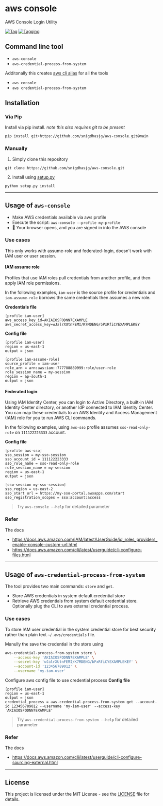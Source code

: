 # aws console
AWS Console Login Utility

[![Tag][tag-badge]][tag]
[![Tagging][actions-workflow-tagging-badge]][actions-workflow-tagging]

## Command line tool
- `aws-console`
- `aws-credential-process-from-system`

Additonally this creates [aws cli alias](https://docs.aws.amazon.com/cli/latest/userguide/cli-usage-alias.html) for all the tools
- `aws console`
- `aws credential-process-from-system`

## Installation
### Via Pip
Install via pip install.
_note this also requires git to be present_

```shell
pip install git+https://github.com/snigdhasjg/aws-console.git@main
```

### Manually
1. Simply clone this repository
```shell
git clone https://github.com/snigdhasjg/aws-console.git
```
2. Install using [setup.py](./setup.py)
```shell
python setup.py install
```

---
## Usage of `aws-console`
 - Make AWS credentials available via aws profile
 - Execute the script: `aws-console --profile my-profile`
 - :tada: Your browser opens, and you are signed in into the AWS console

### Use cases
This only works with assume-role and federated-login, doesn't work with IAM user or user session.

#### IAM assume role
Profiles that use IAM roles pull credentials from another profile, and then apply IAM role permissions. 

In the following examples, `iam-user` is the source profile for credentials and `iam-assume-role` borrows the same credentials then assumes a new role.

**Credentials file**
```
[profile iam-user]
aws_access_key_id=AKIAIOSFODNN7EXAMPLE
aws_secret_access_key=wJalrXUtnFEMI/K7MDENG/bPxRfiCYEXAMPLEKEY
```

**Config file**
```
[profile iam-user]
region = us-east-1
output = json

[profile iam-assume-role]
source_profile = iam-user
role_arn = arn:aws:iam::777788889999:role/user-role
role_session_name = my-session
region = ap-south-1
output = json
```

#### Federated login
Using IAM Identity Center, you can login to Active Directory, a built-in IAM Identity Center directory, or another IdP connected to IAM Identity Center. You can map these credentials to an AWS Identity and Access Management (IAM) role for you to run AWS CLI commands.

In the following examples, using `aws-sso` profile assumes `sso-read-only-role` on `111122223333` account.

**Config file**
```
[profile aws-sso]
sso_session = my-sso-session
sso_account_id = 111122223333
sso_role_name = sso-read-only-role
role_session_name = my-session
region = us-east-1
output = json

[sso-session my-sso-session]
sso_region = us-east-2
sso_start_url = https://my-sso-portal.awsapps.com/start
sso_registration_scopes = sso:account:access
```

> Try `aws-console --help` for detailed parameter

### Refer
The docs
- https://docs.aws.amazon.com/IAM/latest/UserGuide/id_roles_providers_enable-console-custom-url.html
- https://docs.aws.amazon.com/cli/latest/userguide/cli-configure-files.html

---
## Usage of `aws-credential-process-from-system`
The tool provides two main commands: `store` and `get`.
- Store AWS credentials in system default credential store
- Retrieve AWS credentials from system default credential store. Optionally plug the CLI to aws external credential process.

### Use cases
To store IAM user credential in the system credential store for best security rather than plain text `~/.aws/credentials` file.

Manully the save the credential in the store using
```bash
aws-credential-process-from-system store \
    --access-key 'AKIAIOSFODNN7EXAMPLE' \
    --secret-key 'wJalrXUtnFEMI/K7MDENG/bPxRfiCYEXAMPLEKEY' \
    --account-id '123456789012' \
    --username 'my-iam-user'
```

Configure aws config file to use credential process
**Config file**
```
[profile iam-user]
region = us-east-1
output = json
credential_process = aws-credential-process-from-system get --account-id 123456789012 --username 'my-iam-user' --access-key 'AKIAIOSFODNN7EXAMPLE'
```

> Try `aws-credential-process-from-system --help` for detailed parameter

### Refer
The docs
- https://docs.aws.amazon.com/cli/latest/userguide/cli-configure-sourcing-external.html

---
## License
This project is licensed under the MIT License - see the [LICENSE](./LICENSE) file for details.

<!-- badge links -->

[tag]: https://github.com/snigdhasjg/aws-console/tags
[tag-badge]: https://img.shields.io/github/v/tag/snigdhasjg/aws-console?style=for-the-badge&logo=github

[actions-workflow-tagging]: https://github.com/snigdhasjg/aws-console/actions/workflows/tagging.yml
[actions-workflow-tagging-badge]: https://img.shields.io/github/actions/workflow/status/snigdhasjg/aws-console/tagging.yml?branch=main&label=Tagging&style=for-the-badge&logo=githubactions
